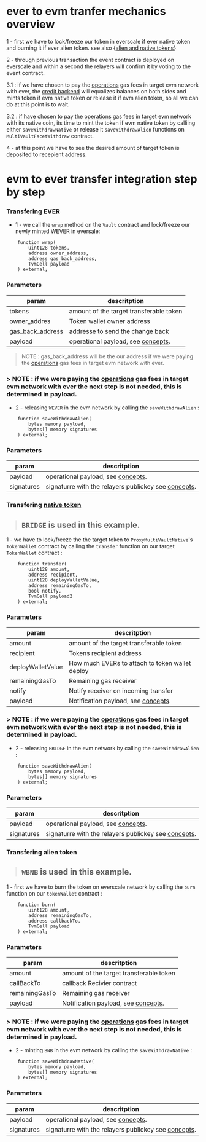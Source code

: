 # ever to evm tranfer mechanics overview

1 - first we have to lock/freeze our token in everscale if ever native token and burning it if ever alien token. see also {[alien and native tokens](./concepts.md#alien-tokens)}

2 - through previous transaction the event contract is deployed on everscale and within a second the relayers will confirm it by voting to the event contract.

3.1 : if we have chosen to pay the [operations](./concepts.md#evm-network-operations) gas fees in target evm network with ever, the [credit backend](./concepts.md#credit-backend) will equalizes balances on both sides and mints token if evm native token or release it if evm alien token, so all we can do at this point is to wait.

3.2 : if have chosen to pay the [operations](./concepts.md#evm-network-operations) gas fees in target evm network with its native coin, its time to mint the token if evm native token by calliing either `saveWithdrawNative` or release it `saveWithdrawAlien` functions on `MultiVaultFacetWithdraw` contract.

4 - at this point we have to see the desired amount of target token is deposited to recepient address.

# evm to ever transfer integration step by step

### Transfering EVER

- 1 - we call the `wrap` method on the `Vault` contract and lock/freeze our newly minted WEVER in eversale:

```solidity
    function wrap(
        uint128 tokens,
        address owner_address,
        address gas_back_address,
        TvmCell payload
    ) external;
```

### Parameters

| param            | descritption                                                 |
| ---------------- | ------------------------------------------------------------ |
| tokens           | amount of the target transferable token                      |
| owner_addres     | Token wallet owner address                                   |
| gas_back_address | addresse to send the change back                             |
| payload          | operational payload, see [concepts](./concepts.md#Payloads). |

> NOTE : gas_back_address will be the our address if we were paying the [operations](./concepts.md#evm-network-operations) gas fees in target evm network with ever.

### > NOTE : if we were paying the [operations](./concepts.md#evm-network-operations) gas fees in target evm network with ever the next step is not needed, this is determined in payload.

- 2 - releasing `WEVER` in the evm network by calling the `saveWithdrawAlien` :

```solidity
    function saveWithdrawAlien(
        bytes memory payload,
        bytes[] memory signatures
    ) external;
```

### Parameters

| param      | descritption                                                                   |
| ---------- | ------------------------------------------------------------------------------ |
| payload    | operational payload, see [concepts](./concepts.md#Payloads).                   |
| signatures | signaturre with the relayers publickey see [concepts](./concepts.md#Payloads). |

### Transfering [native token](./concepts.md#native-tokens)

> ## `BRIDGE` is used in this example.

1 - we have to lock/freeze the the target token to `ProxyMultiVaultNative`'s `TokenWallet` contract by calling the `transfer` function on our target `TokenWallet` contract :

```solidity
    function transfer(
        uint128 amount,
        address recipient,
        uint128 deployWalletValue,
        address remainingGasTo,
        bool notify,
        TvmCell payload2
    ) external;
```

### Parameters

| param             | descritption                                                  |
| ----------------- | ------------------------------------------------------------- |
| amount            | amount of the target transferable token                       |
| recipient         | Tokens recipient address                                      |
| deployWalletValue | How much EVERs to attach to token wallet deploy               |
| remainingGasTo    | Remaining gas receiver                                        |
| notify            | Notify receiver on incoming transfer                          |
| payload           | Notification payload, see [concepts](./concepts.md#Payloads). |

### > NOTE : if we were paying the [operations](./concepts.md#evm-network-operations) gas fees in target evm network with ever the next step is not needed, this is determined in payload.

- 2 - releasing `BRIDGE` in the evm network by calling the `saveWithdrawAlien` :

```solidity
    function saveWithdrawAlien(
        bytes memory payload,
        bytes[] memory signatures
    ) external;
```

### Parameters

| param      | descritption                                                                   |
| ---------- | ------------------------------------------------------------------------------ |
| payload    | operational payload, see [concepts](./concepts.md#Payloads).                   |
| signatures | signaturre with the relayers publickey see [concepts](./concepts.md#Payloads). |

### Transfering alien token

> ## `WBNB` is used in this example.

1 - first we have to burn the token on everscale network by calling the `burn` function on our `tokenWallet` contract :

```solidity
    function burn(
        uint128 amount,
        address remainingGasTo,
        address callbackTo,
        TvmCell payload
    ) external;
```

### Parameters

| param          | descritption                                                  |
| -------------- | ------------------------------------------------------------- |
| amount         | amount of the target transferable token                       |
| callBackTo     | callback Recivier contract                                    |
| remainingGasTo | Remaining gas receiver                                        |
| payload        | Notification payload, see [concepts](./concepts.md#Payloads). |

### > NOTE : if we were paying the [operations](./concepts.md#evm-network-operations) gas fees in target evm network with ever the next step is not needed, this is determined in payload.

- 2 - minting `BNB` in the evm network by calling the `saveWithdrawNative` :

```solidity
    function saveWithdrawNative(
        bytes memory payload,
        bytes[] memory signatures
    ) external;
```

### Parameters

| param      | descritption                                                                   |
| ---------- | ------------------------------------------------------------------------------ |
| payload    | operational payload, see [concepts](./concepts.md#Payloads).                   |
| signatures | signaturre with the relayers publickey see [concepts](./concepts.md#Payloads). |
